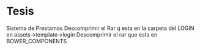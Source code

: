 # Tesis
Sistema de Prestamos
Descomprimir el Rar q esta en la carpeta del LOGIN en assets->template->login
Descomprimir el rar que esta en BOWER_COMPONENTS
